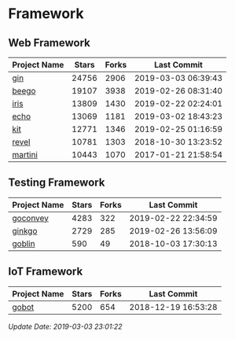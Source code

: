 # Framework

## Web Framework

| Project Name | Stars | Forks | Last Commit |
| ------------ | ----- | ----- | ----------- |
| [gin](https://github.com/gin-gonic/gin) | 24756 | 2906 | 2019-03-03 06:39:43 |
| [beego](https://github.com/astaxie/beego) | 19107 | 3938 | 2019-02-26 08:31:40 |
| [iris](https://github.com/kataras/iris) | 13809 | 1430 | 2019-02-22 02:24:01 |
| [echo](https://github.com/labstack/echo) | 13069 | 1181 | 2019-03-02 18:43:23 |
| [kit](https://github.com/go-kit/kit) | 12771 | 1346 | 2019-02-25 01:16:59 |
| [revel](https://github.com/revel/revel) | 10781 | 1303 | 2018-10-30 13:23:52 |
| [martini](https://github.com/go-martini/martini) | 10443 | 1070 | 2017-01-21 21:58:54 |

## Testing Framework

| Project Name | Stars | Forks | Last Commit |
| ------------ | ----- | ----- | ----------- |
| [goconvey](https://github.com/smartystreets/goconvey) | 4283 | 322 | 2019-02-22 22:34:59 |
| [ginkgo](https://github.com/onsi/ginkgo) | 2729 | 285 | 2019-02-26 13:56:09 |
| [goblin](https://github.com/franela/goblin) | 590 | 49 | 2018-10-03 17:30:13 |

## IoT Framework

| Project Name | Stars | Forks | Last Commit |
| ------------ | ----- | ----- | ----------- |
| [gobot](https://github.com/hybridgroup/gobot) | 5200 | 654 | 2018-12-19 16:53:28 |

*Update Date: 2019-03-03 23:01:22*